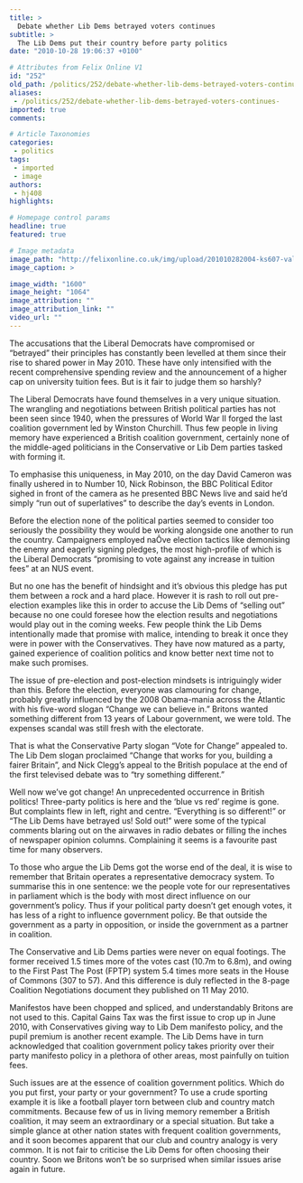 ```yaml
---
title: >
  Debate whether Lib Dems betrayed voters continues
subtitle: >
  The Lib Dems put their country before party politics
date: "2010-10-28 19:06:37 +0100"

# Attributes from Felix Online V1
id: "252"
old_path: /politics/252/debate-whether-lib-dems-betrayed-voters-continues-
aliases:
 - /politics/252/debate-whether-lib-dems-betrayed-voters-continues-
imported: true
comments:

# Article Taxonomies
categories:
 - politics
tags:
 - imported
 - image
authors:
 - hj408
highlights:

# Homepage control params
headline: true
featured: true

# Image metadata
image_path: "http://felixonline.co.uk/img/upload/201010282004-ks607-values.jpg"
image_caption: >

image_width: "1600"
image_height: "1064"
image_attribution: ""
image_attribution_link: ""
video_url: ""
---
```


The accusations that the Liberal Democrats have compromised or “betrayed” their principles has constantly been levelled at them since their rise to shared power in May 2010. These have only intensified with the recent comprehensive spending review and the announcement of a higher cap on university tuition fees. But is it fair to judge them so harshly?

The Liberal Democrats have found themselves in a very unique situation. The wrangling and negotiations between British political parties has not been seen since 1940, when the pressures of World War II forged the last coalition government led by Winston Churchill. Thus few people in living memory have experienced a British coalition government, certainly none of the middle-aged politicians in the Conservative or Lib Dem parties tasked with forming it.

To emphasise this uniqueness, in May 2010, on the day David Cameron was finally ushered in to Number 10, Nick Robinson, the BBC Political Editor sighed in front of the camera as he presented BBC News live and said he’d simply “run out of superlatives” to describe the day’s events in London.

Before the election none of the political parties seemed to consider too seriously the possibility they would be working alongside one another to run the country. Campaigners employed naÔve election tactics like demonising the enemy and eagerly signing pledges, the most high-profile of which is the Liberal Democrats “promising to vote against any increase in tuition fees” at an NUS event.

But no one has the benefit of hindsight and it’s obvious this pledge has put them between a rock and a hard place. However it is rash to roll out pre-election examples like this in order to accuse the Lib Dems of “selling out” because no one could foresee how the election results and negotiations would play out in the coming weeks. Few people think the Lib Dems intentionally made that promise with malice, intending to break it once they were in power with the Conservatives. They have now matured as a party, gained experience of coalition politics and know better next time not to make such promises.

The issue of pre-election and post-election mindsets is intriguingly wider than this. Before the election, everyone was clamouring for change, probably greatly influenced by the 2008 Obama-mania across the Atlantic with his five-word slogan “Change we can believe in.” Britons wanted something different from 13 years of Labour government, we were told. The expenses scandal was still fresh with the electorate.

That is what the Conservative Party slogan “Vote for Change” appealed to. The Lib Dem slogan proclaimed “Change that works for you, building a fairer Britain”, and Nick Clegg’s appeal to the British populace at the end of the first televised debate was to “try something different.”

Well now we’ve got change! An unprecedented occurrence in British politics! Three-party politics is here and the ‘blue vs red’ regime is gone. But complaints flew in left, right and centre. “Everything is so different!” or “The Lib Dems have betrayed us! Sold out!” were some of the typical comments blaring out on the airwaves in radio debates or filling the inches of newspaper opinion columns. Complaining it seems is a favourite past time for many observers.

To those who argue the Lib Dems got the worse end of the deal, it is wise to remember that Britain operates a representative democracy system. To summarise this in one sentence: we the people vote for our representatives in parliament which is the body with most direct influence on our government’s policy. Thus if your political party doesn’t get enough votes, it has less of a right to influence government policy. Be that outside the government as a party in opposition, or inside the government as a partner in coalition.

The Conservative and Lib Dems parties were never on equal footings. The former received 1.5 times more of the votes cast (10.7m to 6.8m), and owing to the First Past The Post (FPTP) system 5.4 times more seats in the House of Commons (307 to 57). And this difference is duly reflected in the 8-page Coalition Negotiations document they published on 11 May 2010.

Manifestos have been chopped and spliced, and understandably Britons are not used to this. Capital Gains Tax was the first issue to crop up in June 2010, with Conservatives giving way to Lib Dem manifesto policy, and the pupil premium is another recent example. The Lib Dems have in turn acknowledged that coalition government policy takes priority over their party manifesto policy in a plethora of other areas, most painfully on tuition fees.

Such issues are at the essence of coalition government politics. Which do you put first, your party or your government? To use a crude sporting example it is like a football player torn between club and country match commitments. Because few of us in living memory remember a British coalition, it may seem an extraordinary or a special situation. But take a simple glance at other nation states with frequent coalition governments, and it soon becomes apparent that our club and country analogy is very common. It is not fair to criticise the Lib Dems for often choosing their country. Soon we Britons won’t be so surprised when similar issues arise again in future.
